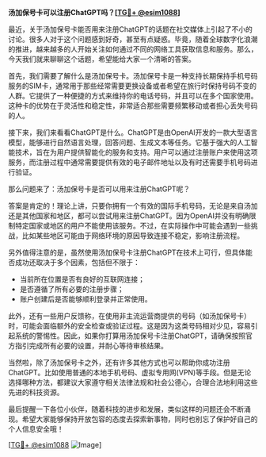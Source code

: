 **汤加保号卡可以注册ChatGPT吗？[[TG💪+ @esim1088](https://t.me/s/esim1088)]**

最近，关于汤加保号卡能否用来注册ChatGPT的话题在社交媒体上引起了不小的讨论。很多人对于这个问题感到好奇，甚至有点疑惑。毕竟，随着全球数字化浪潮的推进，越来越多的人开始关注如何通过不同的网络工具获取信息和服务。那么，今天我们就来聊聊这个话题，希望能给大家一个清晰的答案。

首先，我们需要了解什么是汤加保号卡。汤加保号卡是一种支持长期保持手机号码服务的SIM卡，通常用于那些经常需要更换设备或者希望在旅行时保持号码不变的人群。它提供了一种便捷的方式来维持你的电话号码，并且可以在多个国家使用。这种卡的优势在于灵活性和稳定性，非常适合那些需要频繁移动或者担心丢失号码的人。

接下来，我们来看看ChatGPT是什么。ChatGPT是由OpenAI开发的一款大型语言模型，能够进行自然语言处理，回答问题、生成文本等任务。它基于强大的人工智能技术，旨在为用户提供智能化的服务和支持。用户可以通过注册账户来使用这项服务，而注册过程中通常需要提供有效的电子邮件地址以及有时还需要手机号码进行验证。

那么问题来了：汤加保号卡是否可以用来注册ChatGPT呢？

答案是肯定的！理论上讲，只要你拥有一个有效的国际手机号码，无论是来自汤加还是其他国家和地区，都可以尝试用来注册ChatGPT。因为OpenAI并没有明确限制特定国家或地区的用户不能使用该服务。不过，在实际操作中可能会遇到一些挑战，比如某些地区可能由于网络环境的原因导致连接不稳定，影响注册流程。

另外值得注意的是，虽然使用汤加保号卡注册ChatGPT在技术上可行，但具体能否成功还取决于多个因素，包括但不限于：
- 当前所在位置是否有良好的互联网连接；
- 是否遵循了所有必要的注册步骤；
- 账户创建后是否能够顺利登录并正常使用。

此外，还有一些用户反馈称，在使用非主流运营商提供的号码（如汤加保号卡）时，可能会面临额外的安全检查或验证过程。这是因为这类号码相对少见，容易引起系统的警惕性。因此，如果你打算用汤加保号卡注册ChatGPT，请确保按照官方指引完成所有必要的设置，并耐心等待审核结果。

当然啦，除了汤加保号卡之外，还有许多其他方式也可以帮助你成功注册ChatGPT。比如使用普通的本地手机号码、虚拟专用网(VPN)等手段。但是无论选择哪种方法，都建议大家遵守相关法律法规和社会公德心，合理合法地利用这些先进的科技资源。

最后提醒一下各位小伙伴，随着科技的进步和发展，类似这样的问题还会不断涌现。希望大家能够保持开放包容的态度去探索新事物，同时也别忘了保护好自己的个人信息安全哦！

[[TG💪+ @esim1088](https://t.me/s/esim1088) ![Image](https://i.postimg.cc/4NQfJmqS/Snipaste-2025-05-13-00-14-12.png)]